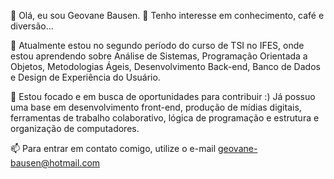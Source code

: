 👋 Olá, eu sou Geovane Bausen.
👀 Tenho interesse em conhecimento, café e diversão...

🌱 Atualmente estou no segundo período do curso de TSI no IFES, onde estou aprendendo sobre Análise de Sistemas, Programação Orientada a Objetos, Metodologias Ágeis, Desenvolvimento Back-end, Banco de Dados e Design de Experiência do Usuário.

💞️ Estou focado e em busca de oportunidades para contribuir :)
Já possuo uma base em desenvolvimento front-end, produção de mídias digitais, ferramentas de trabalho colaborativo, lógica de programação e estrutura e organização de computadores.

📫 Para entrar em contato comigo, utilize o e-mail geovane-bausen@hotmail.com
